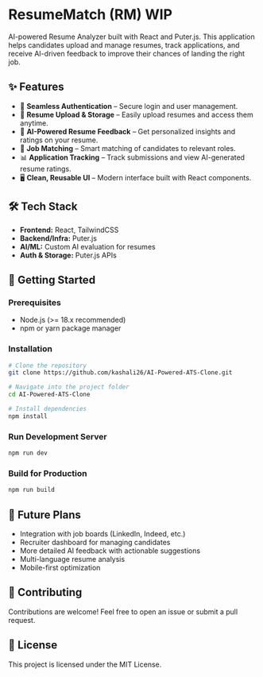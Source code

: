 # ResumeMatch (RM) WIP

AI-powered Resume Analyzer built with React and Puter.js. This application helps candidates upload and manage resumes, track applications, and receive AI-driven feedback to improve their chances of landing the right job.

## ✨ Features

- 🔐 **Seamless Authentication** – Secure login and user management.
- 📂 **Resume Upload & Storage** – Easily upload resumes and access them anytime.
- 🤖 **AI-Powered Resume Feedback** – Get personalized insights and ratings on your resume.
- 🎯 **Job Matching** – Smart matching of candidates to relevant roles.
- 📊 **Application Tracking** – Track submissions and view AI-generated resume ratings.
- 🖥️ **Clean, Reusable UI** – Modern interface built with React components.

## 🛠️ Tech Stack

- **Frontend:** React, TailwindCSS 
- **Backend/Infra:** Puter.js  
- **AI/ML:** Custom AI evaluation for resumes 
- **Auth & Storage:** Puter.js APIs  

## 🚀 Getting Started

### Prerequisites

- Node.js (>= 18.x recommended)  
- npm or yarn package manager  

### Installation

```bash
# Clone the repository
git clone https://github.com/kashali26/AI-Powered-ATS-Clone.git

# Navigate into the project folder
cd AI-Powered-ATS-Clone

# Install dependencies
npm install
```

### Run Development Server

```bash
npm run dev
```

### Build for Production

```bash
npm run build
```

## 🔮 Future Plans

- Integration with job boards (LinkedIn, Indeed, etc.)
- Recruiter dashboard for managing candidates
- More detailed AI feedback with actionable suggestions
- Multi-language resume analysis
- Mobile-first optimization

## 🤝 Contributing

Contributions are welcome! Feel free to open an issue or submit a pull request.

## 📜 License

This project is licensed under the MIT License.
